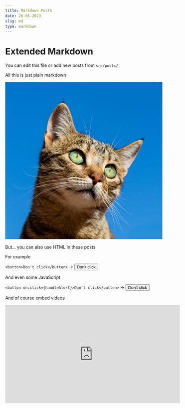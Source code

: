 ```yaml
---
title: Markdown Posts
date: 26-05-2023
slug: md
type: markdown
---
```


<script>
    const handleAlert = () => {
        alert("Aha!")
    }
    </script>

# Extended Markdown

You can edit this file or add new posts from `src/posts/`

All this is just plain markdown

![cat](./images/cat.jpg)

But... you can also use HTML in these posts

For example

`<button>Don't click</button>` -> <button>Don't click</button>

And even some JavaScript

`<button on:click={handleAlert}>Don't click</button>` -> <button on:click={handleAlert}>Don't click</button>

And of course embed videos

<iframe width="560" height="315" src="https://www.youtube.com/embed/sIlNIVXpIns" title="YouTube video player" frameborder="0" allow="accelerometer; autoplay; clipboard-write; encrypted-media; gyroscope; picture-in-picture; web-share" allowfullscreen></iframe>
